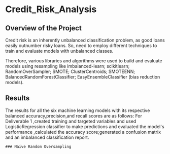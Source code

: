 # Credit_Risk_Analysis
## Overview of the Project

Credit risk is an inherently unbalanced classification problem, as good loans easily outnumber risky loans. So, need to employ different techniques to train and evaluate models with unbalanced classes.

Therefore, various libraries and algorithms were used to build and evaluate models using resampling like imbalanced-learn; scikitlearn; RandomOverSampler; SMOTE; ClusterCentroids; SMOTEENN; BalancedRandomForestClassifier; EasyEnsembleClassifier (bias reduction models).

## Results

The results for all the six machine learning models with its respective balanced accuracy,precision,and recall scores are as follows:
For Deliverable 1 ,created training and targeted variables and used LogisticRegression classifier to make predictions and evaluated the model's performance ,calculated the accuracy score;generated a confusion matrix and an imbalanced classification report.

    ### Naive Random Oversampling
    
   

   
